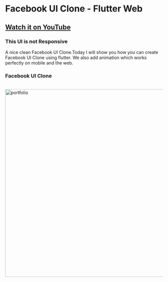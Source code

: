 # Facebook UI Clone - Flutter Web

## [Watch it on YouTube](https://youtu.be/UkiR8JrNaz4)

### This UI is not Responsive

A nice clean Facebook UI Clone.Today I will show you how you can create Facebook UI Clone using flutter. We also add animation which works perfectly on mobile and the web.

### Facebook UI Clone

<br>
<img src="https://user-images.githubusercontent.com/65107679/125163857-f8504280-e143-11eb-9c7a-dfa4e369d2f2.png" alt="portfolio" width="600">
